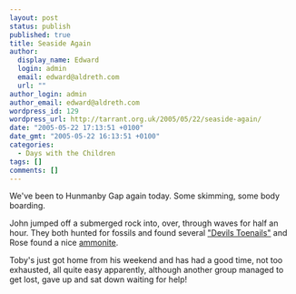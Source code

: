 ```yaml
---
layout: post
status: publish
published: true
title: Seaside Again
author:
  display_name: Edward
  login: admin
  email: edward@aldreth.com
  url: ""
author_login: admin
author_email: edward@aldreth.com
wordpress_id: 129
wordpress_url: http://tarrant.org.uk/2005/05/22/seaside-again/
date: "2005-05-22 17:13:51 +0100"
date_gmt: "2005-05-22 16:13:51 +0100"
categories:
  - Days with the Children
tags: []
comments: []
---
```


<p>We've been to Hunmanby Gap again today.  Some skimming, some body boarding.</p>
<p>John jumped off a submerged rock into, over, through waves for half an hour.  They both hunted for fossils and found several <a href="https://www.discoveringfossils.co.uk/Myths.htm">"Devils Toenails"</a> and Rose found a nice <a href="https://www.discoveringfossils.co.uk/Ammonites.htm">ammonite</a>.</p>
<p>Toby's just got home from his weekend and has had a good time, not too exhausted, all quite easy apparently, although another group managed to get lost, gave up and sat down waiting for help!</p>

